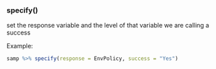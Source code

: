 ### specify()

set the response variable and the level of that variable we are calling a success

Example:

```r
samp %>% specify(response = EnvPolicy, success = "Yes")
```

